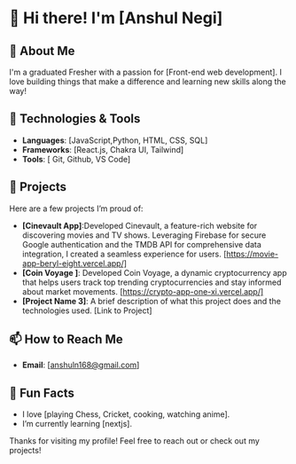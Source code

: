 # 👋 Hi there! I'm [Anshul Negi]

## 🌱 About Me
I'm a graduated Fresher with a passion for [Front-end web development]. I love building things that make a difference and learning new skills along the way!

## 🚀 Technologies & Tools
- **Languages**: [JavaScript,Python, HTML, CSS, SQL]
- **Frameworks**: [React.js, Chakra UI, Tailwind]
- **Tools**: [ Git, Github, VS Code]

## 🔧 Projects
Here are a few projects I’m proud of:
- **[Cinevault App]**:Developed Cinevault, a feature-rich website for discovering movies and TV shows. Leveraging Firebase for secure Google authentication and the TMDB API for comprehensive data integration, I created a seamless experience for users. [https://movie-app-beryl-eight.vercel.app/]
- **[Coin Voyage ]**: Developed Coin Voyage, a dynamic cryptocurrency app that helps users track top trending cryptocurrencies and stay informed about market movements. [https://crypto-app-one-xi.vercel.app/]
- **[Project Name 3]**: A brief description of what this project does and the technologies used. [Link to Project]

## 📫 How to Reach Me
- **Email**: [anshuln168@gmail.com]


## 🎉 Fun Facts
- I love [playing Chess, Cricket, cooking, watching anime].
- I’m currently learning [nextjs].

Thanks for visiting my profile! Feel free to reach out or check out my projects!
